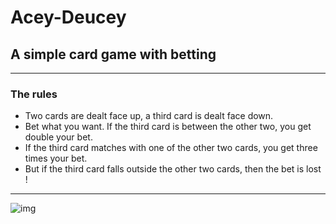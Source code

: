# Acey-Deucey

## A simple card game with betting

---

### The rules

  - Two cards are dealt face up, a third card is dealt face down.
  - Bet what you want. If the third card is between the other two, you get double your bet.
  - If the third card matches with one of the other two cards, you get three times your bet.
  - But if the third card falls outside the other two cards, then the bet is lost !

---

![img](https://image.freepik.com/vecteurs-libre/affiche-verte-casino-jetons-poker-cartes-jeu-pieces-fond-casino-royal-vainqueur-succes_41737-363.jpg)
